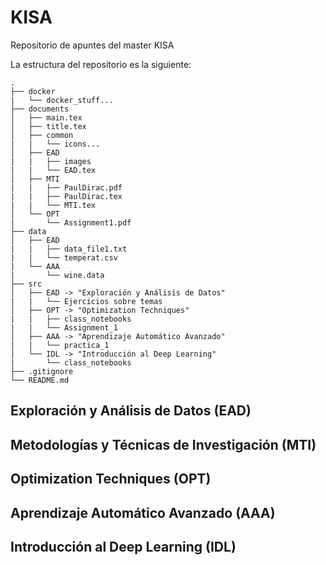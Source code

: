# KISA
Repositorio de apuntes del master KISA

La estructura del repositorio es la siguiente:
```
.
├── docker
|   └── docker_stuff... 
├── documents
│   ├── main.tex
│   ├── title.tex
│   ├── common
|   |   └── icons...
│   ├── EAD
|   |   ├── images
|   |   └── EAD.tex
│   ├── MTI
|   |   ├── PaulDirac.pdf
|   |   ├── PaulDirac.tex
|   |   └── MTI.tex
│   └── OPT
|       └── Assignment1.pdf
├── data
│   ├── EAD
|   |   ├── data_file1.txt
|   |   └── temperat.csv
|   └── AAA 
|       └── wine.data
├── src
│   ├── EAD -> "Exploración y Análisis de Datos"
|   |   └── Ejercicios sobre temas
│   ├── OPT -> "Optimization Techniques"
|   |   ├── class_notebooks
|   |   └── Assignment_1
│   ├── AAA -> "Aprendizaje Automático Avanzado"
|   |   └── practica_1
│   └── IDL -> "Introducción al Deep Learning"
|       └── class_notebooks
├── .gitignore
└── README.md
```

## Exploración y Análisis de Datos (EAD)

## Metodologías y Técnicas de Investigación (MTI)

## Optimization Techniques (OPT)

## Aprendizaje Automático Avanzado (AAA)

## Introducción al Deep Learning (IDL)
